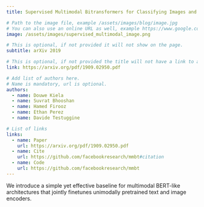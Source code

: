 ```yaml
---
title: Supervised Multimodal Bitransformers for Classifying Images and Text

# Path to the image file, example /assets/images/blog/image.jpg
# You can also use an online URL as well, example https://www.google.com/image.jpg
image: /assets/images/supervised_multimodal_image.png

# This is optional, if not provided it will not show on the page.
subtitle: arXiv 2019

# This is optional, if not provided the title will not have a link to anywhere
link: https://arxiv.org/pdf/1909.02950.pdf

# Add list of authors here.
# Name is mandatory, url is optional.
authors:
  - name: Douwe Kiela
  - name: Suvrat Bhooshan
  - name: Hamed Firooz
  - name: Ethan Perez
  - name: Davide Testuggine

# List of links
links:
  - name: Paper
    url: https://arxiv.org/pdf/1909.02950.pdf
  - name: Cite
    url: https://github.com/facebookresearch/mmbt#citation
  - name: Code
    url: https://github.com/facebookresearch/mmbt
---
```


<!--Abstract-->

We introduce a simple yet effective baseline for multimodal BERT-like architectures that jointly finetunes unimodally pretrained text and image encoders.
